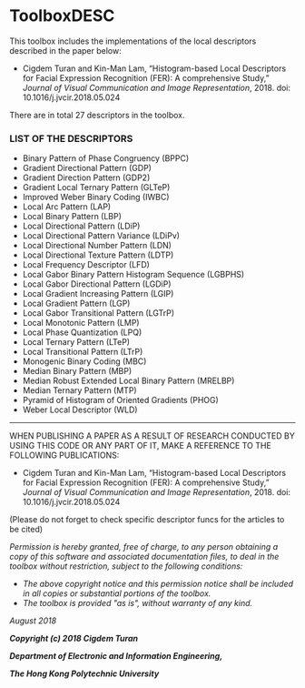# ToolboxDESC

This toolbox includes the implementations of the local descriptors described in the paper below:

- Cigdem Turan and Kin-Man Lam, “Histogram-based Local Descriptors for Facial 
Expression Recognition (FER): A comprehensive Study,” _Journal of Visual 
Communication and Image Representation_, 2018. doi: 10.1016/j.jvcir.2018.05.024

There are in total 27 descriptors in the toolbox.

### **LIST OF THE DESCRIPTORS**
- Binary Pattern of Phase Congruency (BPPC)
- Gradient Directional Pattern (GDP)
- Gradient Direction Pattern (GDP2)
- Gradient Local Ternary Pattern (GLTeP)
- Improved Weber Binary Coding (IWBC)
- Local Arc Pattern (LAP)
- Local Binary Pattern (LBP)
- Local Directional Pattern (LDiP)
- Local Directional Pattern Variance (LDiPv)
- Local Directional Number Pattern (LDN)
- Local Directional Texture Pattern (LDTP)
- Local Frequency Descriptor (LFD)
- Local Gabor Binary Pattern Histogram Sequence (LGBPHS)
- Local Gabor Directional Pattern (LGDiP)
- Local Gradient Increasing Pattern (LGIP)
- Local Gradient Pattern (LGP)
- Local Gabor Transitional Pattern (LGTrP)
- Local Monotonic Pattern (LMP)
- Local Phase Quantization (LPQ)
- Local Ternary Pattern (LTeP)
- Local Transitional Pattern (LTrP)
- Monogenic Binary Coding (MBC)
- Median Binary Pattern (MBP)
- Median Robust Extended Local Binary Pattern (MRELBP)
- Median Ternary Pattern (MTP)
- Pyramid of Histogram of Oriented Gradients (PHOG)
- Weber Local Descriptor (WLD)
---
WHEN PUBLISHING A PAPER AS A RESULT OF RESEARCH CONDUCTED BY USING THIS CODE
OR ANY PART OF IT, MAKE A REFERENCE TO THE FOLLOWING PUBLICATIONS:

- Cigdem Turan and Kin-Man Lam, “Histogram-based Local Descriptors for Facial 
Expression Recognition (FER): A comprehensive Study,” _Journal of Visual 
Communication and Image Representation_, 2018. doi: 10.1016/j.jvcir.2018.05.024

(Please do not forget to check specific descriptor funcs for the articles to be cited)
 
_Permission is hereby granted, free of charge, to any person obtaining a copy
of this software and associated documentation files, to deal
in the toolbox without restriction, subject to the following conditions:_
 
- _The above copyright notice and this permission notice shall be included in all copies or substantial portions of the toolbox._
- _The toolbox is provided "as is", without warranty of any kind._

_August 2018_ 

**_Copyright (c) 2018 Cigdem Turan_**

**_Department of Electronic and Information Engineering,_**

**_The Hong Kong Polytechnic University_**
